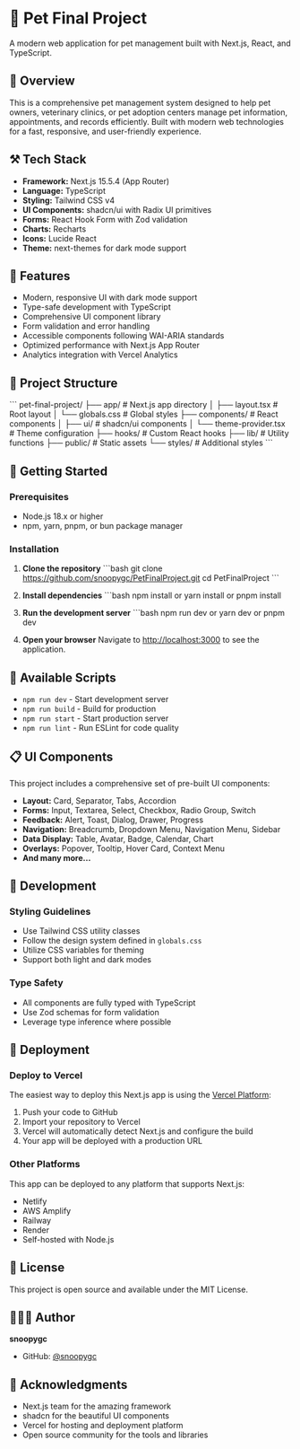 # 🐶 Pet Final Project

A modern web application for pet management built with Next.js, React, and TypeScript.

## 🦁 Overview

This is a comprehensive pet management system designed to help pet owners, veterinary clinics, or pet adoption centers manage pet information, appointments, and records efficiently. Built with modern web technologies for a fast, responsive, and user-friendly experience.

## ⚒️ Tech Stack

- **Framework:** Next.js 15.5.4 (App Router)
- **Language:** TypeScript
- **Styling:** Tailwind CSS v4
- **UI Components:** shadcn/ui with Radix UI primitives
- **Forms:** React Hook Form with Zod validation
- **Charts:** Recharts
- **Icons:** Lucide React
- **Theme:** next-themes for dark mode support

## 🪼 Features

- Modern, responsive UI with dark mode support
- Type-safe development with TypeScript
- Comprehensive UI component library
- Form validation and error handling
- Accessible components following WAI-ARIA standards
- Optimized performance with Next.js App Router
- Analytics integration with Vercel Analytics

## 🚧 Project Structure

\`\`\`
pet-final-project/
├── app/                    # Next.js app directory
│   ├── layout.tsx         # Root layout
│   └── globals.css        # Global styles
├── components/            # React components
│   ├── ui/               # shadcn/ui components
│   └── theme-provider.tsx # Theme configuration
├── hooks/                # Custom React hooks
├── lib/                  # Utility functions
├── public/               # Static assets
└── styles/               # Additional styles
\`\`\`

## 💼 Getting Started

### Prerequisites

- Node.js 18.x or higher
- npm, yarn, pnpm, or bun package manager

### Installation

1. **Clone the repository**
   \`\`\`bash
   git clone https://github.com/snoopygc/PetFinalProject.git
   cd PetFinalProject
   \`\`\`

2. **Install dependencies**
   \`\`\`bash
   npm install or yarn install or pnpm install

3. **Run the development server**
   \`\`\`bash
   npm run dev or yarn dev or pnpm dev

4. **Open your browser**
   Navigate to [http://localhost:3000](http://localhost:3000) to see the application.

## 🚸 Available Scripts

- `npm run dev` - Start development server
- `npm run build` - Build for production
- `npm run start` - Start production server
- `npm run lint` - Run ESLint for code quality

## 📋 UI Components

This project includes a comprehensive set of pre-built UI components:

- **Layout:** Card, Separator, Tabs, Accordion
- **Forms:** Input, Textarea, Select, Checkbox, Radio Group, Switch
- **Feedback:** Alert, Toast, Dialog, Drawer, Progress
- **Navigation:** Breadcrumb, Dropdown Menu, Navigation Menu, Sidebar
- **Data Display:** Table, Avatar, Badge, Calendar, Chart
- **Overlays:** Popover, Tooltip, Hover Card, Context Menu
- **And many more...**

## 🎒 Development

### Styling Guidelines

- Use Tailwind CSS utility classes
- Follow the design system defined in `globals.css`
- Utilize CSS variables for theming
- Support both light and dark modes

### Type Safety

- All components are fully typed with TypeScript
- Use Zod schemas for form validation
- Leverage type inference where possible

## 💾 Deployment

### Deploy to Vercel

The easiest way to deploy this Next.js app is using the [Vercel Platform](https://vercel.com):

1. Push your code to GitHub
2. Import your repository to Vercel
3. Vercel will automatically detect Next.js and configure the build
4. Your app will be deployed with a production URL

### Other Platforms

This app can be deployed to any platform that supports Next.js:
- Netlify
- AWS Amplify
- Railway
- Render
- Self-hosted with Node.js

## 🫆 License

This project is open source and available under the MIT License.

## 👩🏻‍💻 Author

**snoopygc**
- GitHub: [@snoopygc](https://github.com/snoopygc)

## 🧵 Acknowledgments

- Next.js team for the amazing framework
- shadcn for the beautiful UI components
- Vercel for hosting and deployment platform
- Open source community for the tools and libraries
